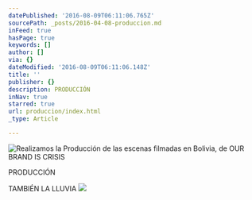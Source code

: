 ```yaml
---
datePublished: '2016-08-09T06:11:06.765Z'
sourcePath: _posts/2016-04-08-produccion.md
inFeed: true
hasPage: true
keywords: []
author: []
via: {}
dateModified: '2016-08-09T06:11:06.148Z'
title: ''
publisher: {}
description: PRODUCCIÓN
inNav: true
starred: true
url: produccion/index.html
_type: Article

---
```

![Realizamos la Producción de las escenas filmadas en Bolivia, de OUR BRAND IS CRISIS](https://the-grid-user-content.s3-us-west-2.amazonaws.com/bb9871ed-5c16-4c3a-bdd5-fcba609c3027.png)

PRODUCCIÓN

TAMBIÉN LA LLUVIA
![](https://the-grid-user-content.s3-us-west-2.amazonaws.com/69b34052-fdb9-4b03-aa91-8049a9ad3a38.jpg)